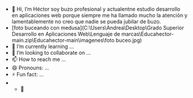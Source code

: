 - 👋 Hi, I’m Héctor soy buzo profesional y actualentne estudio desarrollo en aplicaciones web porque siempre me ha llamado mucho la atención y lamentablemente no creo que nadie se pueda jubilar de buzo.
- [foto buceando con medusa](C:\Users\Andrea\Desktop\Grado Superior Desarrollo en Aplicaciones Web\Lenguaje de marcas\Educahector-main.zip\Educahector-main\imagenes\foto buceo.jpg)
- 🌱 I’m currently learning ...
- 💞️ I’m looking to collaborate on ...
- 📫 How to reach me ...
- 😄 Pronouns: ...
- ⚡ Fun fact: ...
- - 👀 

<!---
Educahector/Educahector is a ✨ special ✨ repository because its `README.md` (this file) appears on your GitHub profile.
You can click the Preview link to take a look at your changes.
--->
